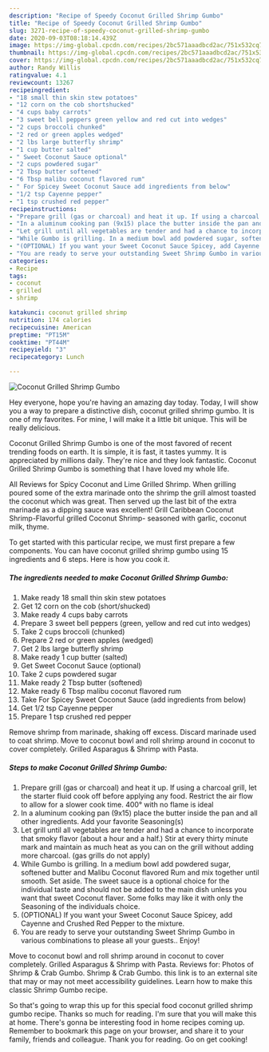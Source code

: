 ```yaml
---
description: "Recipe of Speedy Coconut Grilled Shrimp Gumbo"
title: "Recipe of Speedy Coconut Grilled Shrimp Gumbo"
slug: 3271-recipe-of-speedy-coconut-grilled-shrimp-gumbo
date: 2020-09-03T08:18:14.439Z
image: https://img-global.cpcdn.com/recipes/2bc571aaadbcd2ac/751x532cq70/coconut-grilled-shrimp-gumbo-recipe-main-photo.jpg
thumbnail: https://img-global.cpcdn.com/recipes/2bc571aaadbcd2ac/751x532cq70/coconut-grilled-shrimp-gumbo-recipe-main-photo.jpg
cover: https://img-global.cpcdn.com/recipes/2bc571aaadbcd2ac/751x532cq70/coconut-grilled-shrimp-gumbo-recipe-main-photo.jpg
author: Randy Willis
ratingvalue: 4.1
reviewcount: 13267
recipeingredient:
- "18 small thin skin stew potatoes"
- "12 corn on the cob shortshucked"
- "4 cups baby carrots"
- "3 sweet bell peppers green yellow and red cut into wedges"
- "2 cups broccoli chunked"
- "2 red or green apples wedged"
- "2 lbs large butterfly shrimp"
- "1 cup butter salted"
- " Sweet Coconut Sauce optional"
- "2 cups powdered sugar"
- "2 Tbsp butter softened"
- "6 Tbsp malibu coconut flavored rum"
- " For Spicey Sweet Coconut Sauce add ingredients from below"
- "1/2 tsp Cayenne pepper"
- "1 tsp crushed red pepper"
recipeinstructions:
- "Prepare grill (gas or charcoal) and heat it up. If using a charcoal grill, let the starter fluid cook off before applying any food. Restrict the air flow to allow for a slower cook time. 400° with no flame is ideal"
- "In a aluminum cooking pan (9x15) place the butter inside the pan and all other ingredients. Add your favorite Seasoning(s)"
- "Let grill until all vegetables are tender and had a chance to incorporate that smoky flavor (about a hour and a half.) Stir at every thirty minute mark and maintain as much heat as you can on the grill without adding more charcoal. (gas grills do not apply)"
- "While Gumbo is grilling. In a medium bowl add powdered sugar, softened butter and Malibu Coconut flavored Rum and mix together until smooth. Set aside. The sweet sauce is a optional choice for the individual taste and should not be added to the main dish unless you want that sweet Coconut flaver. Some folks may like it with only the Seasoning of the individuals choice."
- "(OPTIONAL) If you want your Sweet Coconut Sauce Spicey, add Cayenne and Crushed Red Pepper to the mixture."
- "You are ready to serve your outstanding Sweet Shrimp Gumbo in various combinations to please all your guests.. Enjoy!"
categories:
- Recipe
tags:
- coconut
- grilled
- shrimp

katakunci: coconut grilled shrimp 
nutrition: 174 calories
recipecuisine: American
preptime: "PT15M"
cooktime: "PT44M"
recipeyield: "3"
recipecategory: Lunch

---
```



![Coconut Grilled Shrimp Gumbo](https://img-global.cpcdn.com/recipes/2bc571aaadbcd2ac/751x532cq70/coconut-grilled-shrimp-gumbo-recipe-main-photo.jpg)

Hey everyone, hope you're having an amazing day today. Today, I will show you a way to prepare a distinctive dish, coconut grilled shrimp gumbo. It is one of my favorites. For mine, I will make it a little bit unique. This will be really delicious.

Coconut Grilled Shrimp Gumbo is one of the most favored of recent trending foods on earth. It is simple, it is fast, it tastes yummy. It is appreciated by millions daily. They're nice and they look fantastic. Coconut Grilled Shrimp Gumbo is something that I have loved my whole life.

All Reviews for Spicy Coconut and Lime Grilled Shrimp. When grilling poured some of the extra marinade onto the shrimp the grill almost toasted the coconut which was great. Then served up the last bit of the extra marinade as a dipping sauce was excellent! Grill Caribbean Coconut Shrimp-Flavorful grilled Coconut Shrimp- seasoned with garlic, coconut milk, thyme.


To get started with this particular recipe, we must first prepare a few components. You can have coconut grilled shrimp gumbo using 15 ingredients and 6 steps. Here is how you cook it.

<!--inarticleads1-->

##### The ingredients needed to make Coconut Grilled Shrimp Gumbo:

1. Make ready 18 small thin skin stew potatoes
1. Get 12 corn on the cob (short/shucked)
1. Make ready 4 cups baby carrots
1. Prepare 3 sweet bell peppers (green, yellow and red cut into wedges)
1. Take 2 cups broccoli (chunked)
1. Prepare 2 red or green apples (wedged)
1. Get 2 lbs large butterfly shrimp
1. Make ready 1 cup butter (salted)
1. Get  Sweet Coconut Sauce (optional)
1. Take 2 cups powdered sugar
1. Make ready 2 Tbsp butter (softened)
1. Make ready 6 Tbsp malibu coconut flavored rum
1. Take  For Spicey Sweet Coconut Sauce (add ingredients from below)
1. Get 1/2 tsp Cayenne pepper
1. Prepare 1 tsp crushed red pepper


Remove shrimp from marinade, shaking off excess. Discard marinade used to coat shrimp. Move to coconut bowl and roll shrimp around in coconut to cover completely. Grilled Asparagus &amp; Shrimp with Pasta. 

<!--inarticleads2-->

##### Steps to make Coconut Grilled Shrimp Gumbo:

1. Prepare grill (gas or charcoal) and heat it up. If using a charcoal grill, let the starter fluid cook off before applying any food. Restrict the air flow to allow for a slower cook time. 400° with no flame is ideal
1. In a aluminum cooking pan (9x15) place the butter inside the pan and all other ingredients. Add your favorite Seasoning(s)
1. Let grill until all vegetables are tender and had a chance to incorporate that smoky flavor (about a hour and a half.) Stir at every thirty minute mark and maintain as much heat as you can on the grill without adding more charcoal. (gas grills do not apply)
1. While Gumbo is grilling. In a medium bowl add powdered sugar, softened butter and Malibu Coconut flavored Rum and mix together until smooth. Set aside. The sweet sauce is a optional choice for the individual taste and should not be added to the main dish unless you want that sweet Coconut flaver. Some folks may like it with only the Seasoning of the individuals choice.
1. (OPTIONAL) If you want your Sweet Coconut Sauce Spicey, add Cayenne and Crushed Red Pepper to the mixture.
1. You are ready to serve your outstanding Sweet Shrimp Gumbo in various combinations to please all your guests.. Enjoy!


Move to coconut bowl and roll shrimp around in coconut to cover completely. Grilled Asparagus &amp; Shrimp with Pasta. Reviews for: Photos of Shrimp &amp; Crab Gumbo. Shrimp &amp; Crab Gumbo. this link is to an external site that may or may not meet accessibility guidelines. Learn how to make this classic Shrimp Gumbo recipe. 

So that's going to wrap this up for this special food coconut grilled shrimp gumbo recipe. Thanks so much for reading. I'm sure that you will make this at home. There's gonna be interesting food in home recipes coming up. Remember to bookmark this page on your browser, and share it to your family, friends and colleague. Thank you for reading. Go on get cooking!
